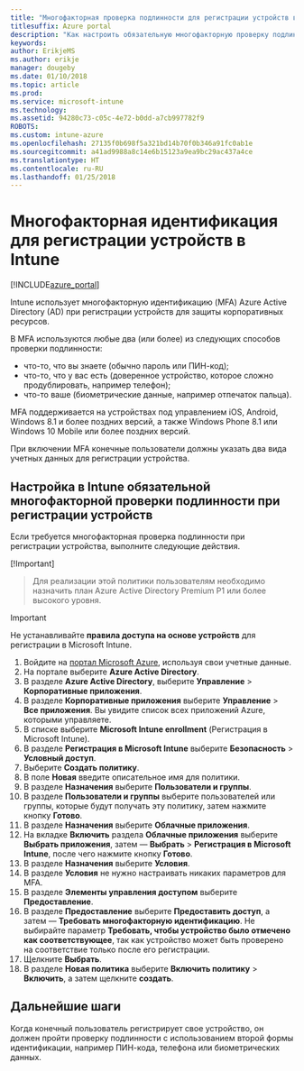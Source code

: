 ```yaml
---
title: "Многофакторная проверка подлинности для регистрации устройств в Intune"
titlesuffix: Azure portal
description: "Как настроить обязательную многофакторную проверку подлинности в Azure AD для регистрации устройств."
keywords: 
author: ErikjeMS
ms.author: erikje
manager: dougeby
ms.date: 01/10/2018
ms.topic: article
ms.prod: 
ms.service: microsoft-intune
ms.technology: 
ms.assetid: 94280c73-c05c-4e72-b0dd-a7cb997782f9
ROBOTS: 
ms.custom: intune-azure
ms.openlocfilehash: 27135f0b698f5a321bd14b70f0b346a91fc0ab1e
ms.sourcegitcommit: a41ad9988a8c14e6b15123a9ea9bc29ac437a4ce
ms.translationtype: HT
ms.contentlocale: ru-RU
ms.lasthandoff: 01/25/2018
---
```

# <a name="multi-factor-authentication-for-intune-device-enrollments"></a>Многофакторная идентификация для регистрации устройств в Intune

[!INCLUDE[azure_portal](./includes/azure_portal.md)]

Intune использует многофакторную идентификацию (MFA) Azure Active Directory (AD) при регистрации устройств для защиты корпоративных ресурсов.

В MFA используются любые два (или более) из следующих способов проверки подлинности:

- что-то, что вы знаете (обычно пароль или ПИН-код);
- что-то, что у вас есть (доверенное устройство, которое сложно продублировать, например телефон);
- что-то ваше (биометрические данные, например отпечаток пальца).

MFA поддерживается на устройствах под управлением iOS, Android, Windows 8.1 и более поздних версий, а также Windows Phone 8.1 или Windows 10 Mobile или более поздних версий.

При включении MFA конечные пользователи должны указать два вида учетных данных для регистрации устройства.

## <a name="configure-intune-to-require-multi-factor-authentication-at-device-enrollment"></a>Настройка в Intune обязательной многофакторной проверки подлинности при регистрации устройств

Если требуется многофакторная проверка подлинности при регистрации устройства, выполните следующие действия.

[!Important]
>Для реализации этой политики пользователям необходимо назначить план Azure Active Directory Premium P1 или более высокого уровня.

>[!Important]
>Не устанавливайте **правила доступа на основе устройств** для регистрации в Microsoft Intune.

1. Войдите на [портал Microsoft Azure](https://portal.azure.com), используя свои учетные данные.
2. На портале выберите **Azure Active Directory**.
2. В разделе **Azure Active Directory**, выберите **Управление** > **Корпоративные приложения**.
3. В разделе **Корпоративные приложения** выберите **Управление** > **Все приложения**. Вы увидите список всех приложений Azure, которыми управляете.
3. В списке выберите **Microsoft Intune enrollment** (Регистрация в Microsoft Intune).
4. В разделе **Регистрация в Microsoft Intune** выберите **Безопасность** > **Условный доступ**.
5. Выберите **Создать политику**.
6. В поле **Новая** введите описательное имя для политики.
7. В разделе **Назначения** выберите **Пользователи и группы**.
8. В разделе **Пользователи и группы** выберите пользователей или группы, которые будут получать эту политику, затем нажмите кнопку **Готово**.
9. В разделе **Назначения** выберите **Облачные приложения**.
10. На вкладке **Включить** раздела **Облачные приложения** выберите **Выбрать приложения**, затем — **Выбрать** > **Регистрация в Microsoft Intune**, после чего нажмите кнопку **Готово**.
11. В разделе **Назначения** выберите **Условия**.
12. В разделе **Условия** не нужно настраивать никаких параметров для MFA.
13. В разделе **Элементы управления доступом** выберите **Предоставление**.
14. В разделе **Предоставление** выберите **Предоставить доступ**, а затем — **Требовать многофакторную идентификацию**.
    Не выбирайте параметр **Требовать, чтобы устройство было отмечено как соответствующее**, так как устройство может быть проверено на соответствие только после его регистрации.
15. Щелкните **Выбрать**.
16. В разделе **Новая политика** выберите **Включить политику** > **Включить**, а затем щелкните **создать**.



## <a name="next-steps"></a>Дальнейшие шаги

Когда конечный пользователь регистрирует свое устройство, он должен пройти проверку подлинности с использованием второй формы идентификации, например ПИН-кода, телефона или биометрических данных.
